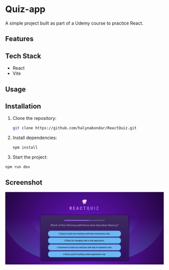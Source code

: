 # Quiz-app

A simple project built as part of a Udemy course to practice React.

## Features

## Tech Stack
- React
- Vite

## Usage

## Installation

1. Clone the repository:
   ```bash
   git clone https://github.com/halynabondar/ReactQuiz.git
   ```

2. Install dependencies:
   ```bash
   npm install
   ```

3.	Start the project:
   ```bash
   npm run dev
   ```

## Screenshot

![screenshot.png](src/assets/screenshot.png)